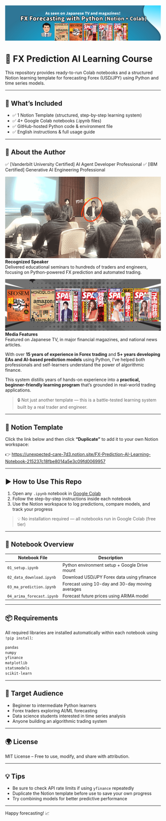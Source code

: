 ![Course Preview](prof000.png)

# 📘 FX Prediction AI Learning Course

This repository provides ready-to-run Colab notebooks and a structured Notion learning template for forecasting Forex (USD/JPY) using Python and time series models.

---

## 🚀 What’s Included

- ✅ 1 Notion Template (structured, step-by-step learning system)  
- ✅ 4+ Google Colab notebooks (.ipynb files)  
- ✅ GitHub-hosted Python code & environment file  
- ✅ English instructions & full usage guide

---

## 👤 About the Author

✅ [Vanderbilt University Certified] AI Agent Developer Professional
✅ [IBM Certified] Generative AI Engineering Professional

![Seminar](prof002.png)  
**Recognized Speaker**  
Delivered educational seminars to hundreds of traders and engineers, focusing on Python-powered FX prediction and automated trading.

![Media](prof001.png)  
**Media Features**  
Featured on Japanese TV, in major financial magazines, and national news articles.

With over **15 years of experience in Forex trading** and **5+ years developing EAs and AI-based prediction models** using Python, I’ve helped both professionals and self-learners understand the power of algorithmic finance.

This system distills years of hands-on experience into a **practical, beginner-friendly learning program** that’s grounded in real-world trading applications.

> 🔒 Not just another template — this is a battle-tested learning system built by a real trader and engineer.

---

## 📘 Notion Template

Click the link below and then click **“Duplicate”** to add it to your own Notion workspace:

👉 https://unexpected-care-7d3.notion.site/FX-Prediction-AI-Learning-Notebook-215237c18fbe8014a5e3c09fd0069957

---

## ▶️ How to Use This Repo

1. Open any `.ipynb` notebook in [Google Colab](https://colab.research.google.com/)
2. Follow the step-by-step instructions inside each notebook
3. Use the Notion workspace to log predictions, compare models, and track your progress

> 💡 No installation required — all notebooks run in Google Colab (free tier)

---

## 🧪 Notebook Overview

| Notebook File             | Description                                      |
|---------------------------|--------------------------------------------------|
| `01_setup.ipynb`          | Python environment setup + Google Drive mount   |
| `02_data_download.ipynb`  | Download USD/JPY Forex data using yfinance      |
| `03_ma_prediction.ipynb`  | Forecast using 10-day and 30-day moving averages |
| `04_arima_forecast.ipynb` | Forecast future prices using ARIMA model        |

---

## 📦 Requirements

All required libraries are installed automatically within each notebook using `!pip install`:

```bash
pandas  
numpy  
yfinance  
matplotlib  
statsmodels  
scikit-learn
```

---

## 🎯 Target Audience

* Beginner to intermediate Python learners  
* Forex traders exploring AI/ML forecasting  
* Data science students interested in time series analysis  
* Anyone building an algorithmic trading system

---

## 🌍 License

MIT License – Free to use, modify, and share with attribution.

---

## 💡 Tips

* Be sure to check API rate limits if using `yfinance` repeatedly  
* Duplicate the Notion template before use to save your own progress  
* Try combining models for better predictive performance

---

Happy forecasting! 📈
